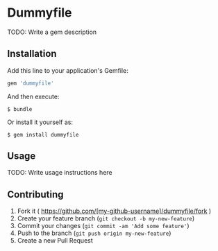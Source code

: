 # Dummyfile

TODO: Write a gem description

## Installation

Add this line to your application's Gemfile:

```ruby
gem 'dummyfile'
```

And then execute:

    $ bundle

Or install it yourself as:

    $ gem install dummyfile

## Usage

TODO: Write usage instructions here

## Contributing

1. Fork it ( https://github.com/[my-github-username]/dummyfile/fork )
2. Create your feature branch (`git checkout -b my-new-feature`)
3. Commit your changes (`git commit -am 'Add some feature'`)
4. Push to the branch (`git push origin my-new-feature`)
5. Create a new Pull Request
